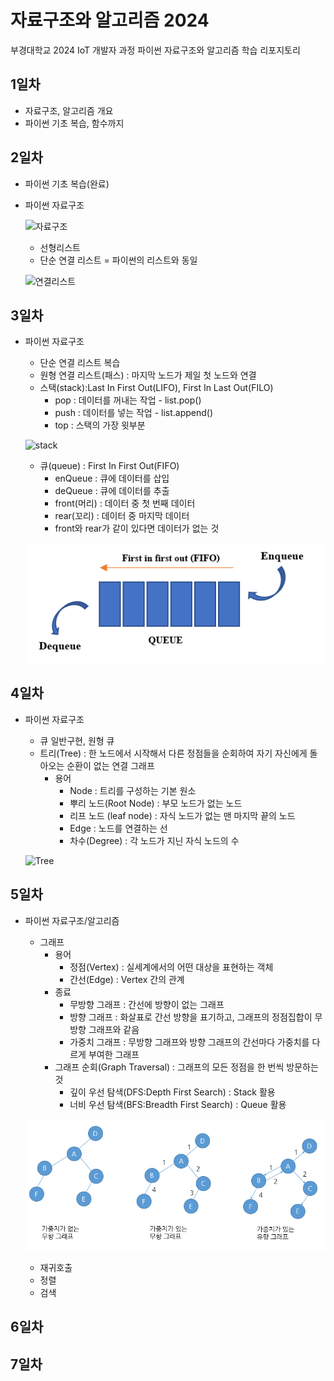 # 자료구조와 알고리즘 2024
부경대학교 2024 IoT 개발자 과정 파이썬 자료구조와 알고리즘 학습 리포지토리

## 1일차
- 자료구조, 알고리즘 개요
- 파이썬 기초 복습, 함수까지

## 2일차
- 파이썬 기초 복습(완료)
- 파이썬 자료구조

    ![자료구조](https://t1.daumcdn.net/cfile/tistory/23202B4C53FDC5600C)

    - 선형리스트
    - 단순 연결 리스트 = 파이썬의 리스트와 동일

    ![연결리스트](https://upload.wikimedia.org/wikipedia/commons/9/9c/Single_linked_list.png)

## 3일차
- 파이썬 자료구조
    - 단순 연결 리스트 복습
    - 원형 연결 리스트(패스) : 마지막 노드가 제일 첫 노드와 연결
    - 스택(stack):Last In First Out(LIFO), First In Last Out(FILO)
        - pop : 데이터를 꺼내는 작업 - list.pop()
        - push : 데이터를 넣는 작업 - list.append()
        - top : 스택의 가장 윗부분

    ![stack](https://cs.lmu.edu/~ray/images/stack.gif)

    - 큐(queue) : First In First Out(FIFO)
        - enQueue : 큐에 데이터를 삽입
        - deQueue : 큐에 데이터를 추출
        - front(머리) : 데이터 중 첫 번째 데이터
        - rear(꼬리) : 데이터 중 마지막 데이터
        - front와 rear가 같이 있다면 데이터가 없는 것

    ![queue](https://raw.githubusercontent.com/YooWangGwon/ds-and-algorithm-2024/main/images/queue.png)


## 4일차
- 파이썬 자료구조
    - 큐 일반구현, 원형 큐
    - 트리(Tree) : 한 노드에서 시작해서 다른 정점들을 순회하여 자기 자신에게 돌아오는 순환이 없는 연결 그래프
        - 용어
            - Node : 트리를 구성하는 기본 원소
            - 뿌리 노드(Root Node) : 부모 노드가 없는 노드
            - 리프 노드 (leaf node) : 자식 노드가 없는 맨 마지막 끝의 노드
            - Edge : 노드를 연결하는 선
            - 차수(Degree) : 각 노드가 지닌 자식 노드의 수

    ![Tree](https://kahee.github.io//assets/post_img/tree3.png)

## 5일차
- 파이썬 자료구조/알고리즘
    - 그래프
        - 용어
            - 정점(Vertex) : 실세계에서의 어떤 대상을 표현하는 객체
            - 간선(Edge) : Vertex 간의 관계
        - 종료
            - 무방향 그래프 : 간선에 방향이 없는 그래프
            - 방향 그래프 : 화살표로 간선 방향을 표기하고, 그래프의 정점집합이 무방향 그래프와 같음
            - 가중치 그래프 : 무방향 그래프와 방향 그래프의 간선마다 가중치를 다르게 부여한 그래프
        - 그래프 순회(Graph Traversal) : 그래프의 모든 정점을 한 번씩 방문하는 것
            - 깊이 우선 탐색(DFS:Depth First Search) : Stack 활용
            - 너비 우선 탐색(BFS:Breadth First Search) : Queue 활용

    ![graph](https://raw.githubusercontent.com/YooWangGwon/ds-and-algorithm-2024/main/images/graph02.png)

    - 재귀호출
    - 정렬
    - 검색

## 6일차


## 7일차